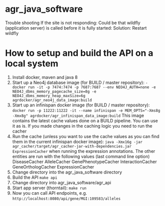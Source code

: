 # agr_java_software


Trouble shooting
If the site is not responding:
Could be that wildfly (application server) is called before it is fully started: Solution: Restart wildfly

# How to setup and build the API on a local system

1. Install docker, maven and java 8
2. Start up a Neo4j database image (for BUILD / master repository): 
  `-docker run -it -p 7474:7474 -p 7687:7687 --env NEO4J_AUTH=none -e NEO4J_dbms_memory_pagecache_size=8g -e     NEO4J_dbms_memory_heap_maxSize=6g agrdocker/agr_neo4j_data_image:build`
3. Start up an infinispan docker image (for BUILD / master repository): `docker run -p 11222:11222 -it --name infinispan -e MEM_OPTS="-Xms8g -Xmx8g" agrdocker/agr_infinispan_data_image:build`
This image contains the latest cache values done on a BUILD pipeline. You can use it as is. If you made changes in the caching logic you need to run the cacher 
4. Run the cache (unless you want to use the cache values as you can find them in the current infinispan docker image):
`java -Xmx16g -jar agr_cacher/target/agr_cacher-jar-with-dependencies.jar ExpressionCacher` when running the expression annotations. The other entities are run with the following values (last command line option)
    DiseaseCacher
    AlleleCacher
    GenePhenotypeCacher
    InteractionCacher
    GeneOrthologCacher
    ExpressionCacher
3. Change directory into the agr_java_software directory
4. Build the API `make api`
5. Change directory into agr_java_software/agr_api
6. Start app server (thorntail): `make run`
7. Now you can call API endpoints, e.g. `http://localhost:8080/api/gene/MGI:109583/alleles`

